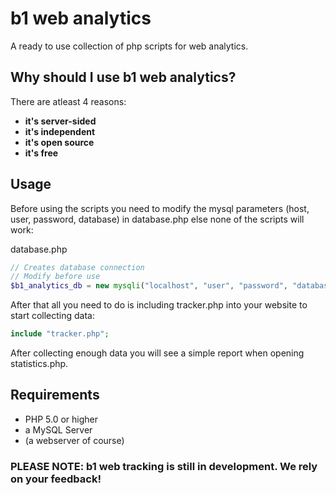 # b1 web analytics
A ready to use collection of php scripts for web analytics.

## Why should I use b1 web analytics?
There are atleast 4 reasons:
* **it's server-sided**
* **it's independent**
* **it's open source**
* **it's free**

## Usage
Before using the scripts you need to modify the mysql parameters (host, user, password, database) in database.php else none of the scripts will work:

database.php
```php
// Creates database connection
// Modify before use
$b1_analytics_db = new mysqli("localhost", "user", "password", "database");
```

After that all you need to do is including tracker.php into your website to start collecting data:
```php
include "tracker.php";
```

After collecting enough data you will see a simple report when opening statistics.php.

## Requirements
* PHP 5.0 or higher
* a MySQL Server
* (a webserver of course)

### PLEASE NOTE: b1 web tracking is still in development. We rely on your feedback!
